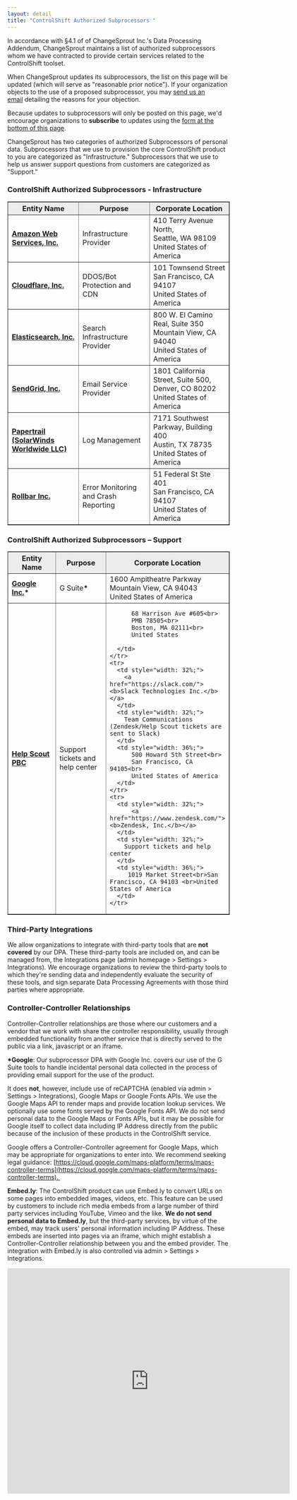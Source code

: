 ```yaml
---
layout: detail
title: "ControlShift Authorized Subprocessors "
---
```

In accordance with §4.1 of of ChangeSprout Inc.'s Data Processing Addendum, ChangeSprout maintains a list of authorized subprocessors whom we have contracted to provide certain services related to the ControlShift toolset. 

When ChangeSprout updates its subprocessors, the list on this page will be updated (which will serve as "reasonable prior notice"). If your organization objects to the use of a proposed subprocessor, you may [send us an email](mailto:support@controlshiftlabs.com) detailing the reasons for your objection. 

Because updates to subprocessors will only be posted on this page, we'd encourage organizations to **subscribe** to updates using the <a href="#subscribe">form at the bottom of this page</a>.

ChangeSprout has two categories of authorized Subprocessors of personal data. Subprocessors that we use to provision the core ControlShift product to you are categorized as "Infrastructure." Subprocessors that we use to help us answer support questions from customers are categorized as "Support."

### ControlShift Authorized Subprocessors - Infrastructure

<table style="width: 100%;" border="1" cellpadding="15px">
  <thead>
    <tr style="background-color: #ececec;">
      <th style="width: 32%;"><b>Entity Name</b></th>
      <th style="width: 32%;"><b>Purpose</b></th>
      <th style="width: 36%;"><b>Corporate Location</b></th></tr>
  </thead>
  <tbody>
    <tr><td style="width: 32%;"><a href="https://aws.amazon.com/"><b>Amazon Web Services, Inc.</b></a></td>
      <td style="width: 32%;">
        Infrastructure Provider
      </td>
      <td style="width: 35%;">
      410 Terry Avenue North,<br>Seattle, WA 98109<br>United States of America
      </td>
    </tr>
    <tr>
      <td style="width: 32%;"><a href="https://www.cloudflare.com/"><b>Cloudflare, Inc.</b></a></td>
      <td style="width: 32%;">
        DDOS/Bot Protection and CDN
      </td>
      <td style="width: 36%;">
          101 Townsend Street<br>
          San Francisco, CA 94107<br>
          United States of America
      </td>
    </tr>
    <tr>
      <td style="width: 32%;"><a href="https://www.elastic.co/"><b>Elasticsearch, Inc.</b></a></td>
      <td style="width: 32%;">
        Search Infrastructure Provider
      </td>
      <td style="width: 36%;">
          800 W. El Camino Real, Suite 350<br>
          Mountain View, CA 94040<br>        
          United States of America
      </td>
    </tr>
    <tr>
      <td style="width: 32%;"><a href="https://sendgrid.com/"><b>SendGrid, Inc.</b></a></td>
      <td style="width: 32%;">
        Email Service Provider
      </td>
      <td style="width: 36%;">1801 California Street, Suite 500, <br>Denver, CO 80202<br>United States of America</td>
    </tr>
    <tr>
      <td style="width: 32%;"><a href="https://papertrailapp.com/"><b>Papertrail (SolarWinds Worldwide LLC)</b></a> </td>
      <td style="width: 32%;">
        Log Management
      </td>
      <td style="width: 36%;"> 7171 Southwest Parkway, Building 400<br>
          Austin, TX 78735<br>
          United States of America
      </td>
    </tr>
    <tr>
      <td style="width: 32%;">
        <a href="https://rollbar.com/"><b>Rollbar Inc.</b></a>
      </td>
      <td style="width: 32%;">
        Error Monitoring and Crash Reporting
      </td>
      <td style="width: 36%;">
          51 Federal St Ste 401<br>
          San Francisco, CA 94107<br>
          United States of America
      </td>
    </tr>
  </tbody>
</table>

### ControlShift Authorized Subprocessors – Support 

<table style="width: 100%;" border="1" cellpadding="15px">
  <thead>
    <tr style="background-color: #ececec;">
      <th style="width: 32%;">Entity Name</th>
      <th style="width: 32%;">Purpose</th>   
      <th style="width: 36%;">Corporate Location</th>
    </tr>
  </thead>
  <tbody>
    <tr>
      <td style="width: 32%;"><a href="https://gsuite.google.com/"><b>Google Inc.</b></a><b>*</b></td>
      <td style="width: 32%;">G Suite<b>*</b></td>
      <td style="width: 36%;">
          1600 Ampitheatre Parkway<br>
          Mountain View, CA 94043<br>
          United States of America       
      </td>
    </tr>
    <tr>
      <td style="width: 32%;">
          <a href="https://www.helpscout.com/"><b>Help Scout PBC</b></a>
      </td>
      <td style="width: 32%;">
        Support tickets and help center
      </td>
      <td style="width: 36%;">
        
          68 Harrison Ave #605<br>
          PMB 78505<br>
          Boston, MA 02111<br>
          United States
        
      </td>
    </tr>
    <tr>
      <td style="width: 32%;">
        <a href="https://slack.com/"><b>Slack Technologies Inc.</b></a>
      </td>
      <td style="width: 32%;">
        Team Communications (Zendesk/Help Scout tickets are sent to Slack)
      </td>
      <td style="width: 36%;">
          500 Howard 5th Street<br>
          San Francisco, CA 94105<br>
          United States of America
      </td>
    </tr>
    <tr>
      <td style="width: 32%;">
          <a href="https://www.zendesk.com/"><b>Zendesk, Inc.</b></a>
      </td>
      <td style="width: 32%;">
        Support tickets and help center
      </td>
      <td style="width: 36%;">
         1019 Market Street<br>San Francisco, CA 94103 <br>United States of America
      </td>
    </tr>
  </tbody>
</table>

### Third-Party Integrations

We allow organizations to integrate with third-party tools that are **not covered** by our DPA. These third-party tools are included on, and can be managed from, the Integrations page (admin homepage > Settings > Integrations). We encourage organizations to review the third-party tools to which they're sending data and independently evaluate the security of these tools, and sign separate Data Processing Agreements with those third parties where appropriate. 

### Controller-Controller Relationships

Controller-Controller relationships are those where our customers and a vendor that we work with share the controller responsibility, usually through embedded functionality from another service that is directly served to the public via a link, javascript or an iframe.

<b>*Google</b>: Our subprocessor DPA with Google Inc. covers our use of the G Suite tools to handle incidental personal data collected in the process of providing email support for the use of the product.

It does **not**, however, include use of reCAPTCHA (enabled via admin > Settings > Integrations), Google Maps or Google Fonts APIs. We use the Google Maps API to render maps and provide location lookup services. We optionally use some fonts served by the Google Fonts API. We do not send personal data to the Google Maps or Fonts APIs, but it may be possible for Google itself to collect data including IP Address directly from the public because of the inclusion of these products in the ControlShift service.

Google offers a Controller-Controller agreement for Google Maps, which may be appropriate for organizations to enter into. We recommend seeking legal guidance: [https://cloud.google.com/maps-platform/terms/maps-controller-terms](https://cloud.google.com/maps-platform/terms/maps-controller-terms). 

**Embed.ly**: The ControlShift product can use Embed.ly to convert URLs on some pages into embedded images, videos, etc. This feature can be used by customers to include rich media embeds from a large number of third party services including YouTube, Vimeo and the like. **We do not send personal data to Embed.ly**, but the third-party services, by virtue of the embed, may track users' personal information including IP Address. These embeds are inserted into pages via an iframe, which might establish a Controller-Controller relationship between you and the embed provider. The integration with Embed.ly is also controlled via admin > Settings > Integrations.

<a name="subscribe">
<iframe src="https://docs.google.com/forms/d/e/1FAIpQLSeueyQcRQI9j6yCwdlUoDBm51eVU0J4t2_PCoXAOXixC68j2A/viewform?embedded=true" width="640" height="511" frameborder="0" marginheight="0" marginwidth="0">Loading…</iframe>

